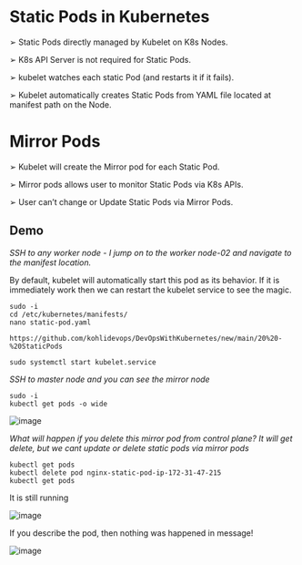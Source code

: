 # Static Pods in Kubernetes

➢ Static Pods directly managed by Kubelet on K8s Nodes.

➢ K8s API Server is not required for Static Pods.

➢ kubelet watches each static Pod (and restarts it if it fails).

➢ Kubelet automatically creates Static Pods from YAML file located at manifest path on the Node.

# Mirror Pods

➢ Kubelet will create the Mirror pod for each Static Pod.

➢ Mirror pods allows user to monitor Static Pods via K8s APIs.

➢ User can’t change or Update Static Pods via Mirror Pods.

## Demo 

_SSH to any worker node - I jump on to the worker node-02 and navigate to the manifest location._

By default, kubelet will automatically start this pod as its behavior. If it is immediately work then we can restart the kubelet service to see the magic. 

```
sudo -i
cd /etc/kubernetes/manifests/
nano static-pod.yaml

https://github.com/kohlidevops/DevOpsWithKubernetes/new/main/20%20-%20StaticPods

sudo systemctl start kubelet.service
```

_SSH to master node and you can see the mirror node_

```
sudo -i
kubectl get pods -o wide
```

![image](https://github.com/user-attachments/assets/ec411db2-811a-4b4f-bd2b-162be821b200)

_What will happen if you delete this mirror pod from control plane? It will get delete, but we cant update or delete static pods via mirror pods_

```
kubectl get pods
kubectl delete pod nginx-static-pod-ip-172-31-47-215
kubectl get pods
```

It is still running

![image](https://github.com/user-attachments/assets/e5b77dec-7e18-4b11-8a86-d1ea8f1f2e2c)

If you describe the pod, then nothing was happened in message!

![image](https://github.com/user-attachments/assets/f82a01ef-4c0f-47e6-b1a5-10c40c9388b4)

